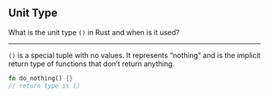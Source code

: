 ## Unit Type

What is the unit type `()` in Rust and when is it used?

---

`()` is a special tuple with no values.
It represents “nothing” and is the implicit return type of functions that don’t return anything.

```rust
fn do_nothing() {}
// return type is ()
```

